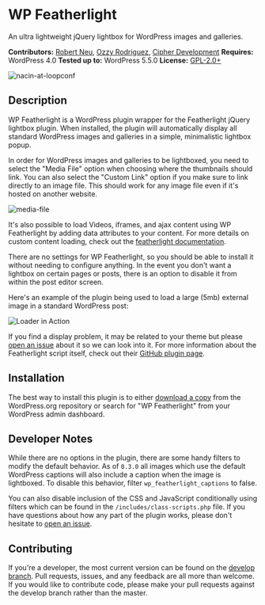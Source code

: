 # WP Featherlight

An ultra lightweight jQuery lightbox for WordPress images and galleries.

__Contributors:__ [Robert Neu](https://github.com/robneu), [Ozzy Rodriguez](https://github.com/ozzyrod), [Cipher Development](https://github.com/cipherdevgroup)
__Requires:__ WordPress 4.0
__Tested up to:__ WordPress 5.5.0
__License:__ [GPL-2.0+](http://www.gnu.org/licenses/gpl-2.0.html)

![nacin-at-loopconf](https://cloud.githubusercontent.com/assets/2184093/9426378/56c32f16-4902-11e5-9e57-75a4620cc51b.png)

## Description ##

WP Featherlight is a WordPress plugin wrapper for the Featherlight jQuery lightbox plugin. When installed, the plugin will automatically display all standard WordPress images and galleries in a simple, minimalistic lightbox popup.

In order for WordPress images and galleries to be lightboxed, you need to select the "Media File" option when choosing where the thumbnails should link. You can also select the "Custom Link" option if you make sure to link directly to an image file. This should work for any image file even if it's hosted on another website.

![media-file](https://cloud.githubusercontent.com/assets/2184093/9620710/8850a71e-50e3-11e5-8c89-065fdd0d367d.jpg)

It's also possible to load Videos, iframes, and ajax content using WP Featherlight by adding data attributes to your content. For more details on custom content loading, check out the [featherlight documentation](https://github.com/noelboss/featherlight/#usage).

There are no settings for WP Featherlight, so you should be able to install it without needing to configure anything. In the event you don't want a lightbox on certain pages or posts, there is an option to disable it from within the post editor screen.

Here's an example of the plugin being used to load a large (5mb) external image in a standard WordPress post:

![Loader in Action](https://cloud.githubusercontent.com/assets/2184093/7943635/5ba2155e-092b-11e5-8b97-be5ca8cc77d8.gif)

If you find a display problem, it may be related to your theme but please [open an issue](https://github.com/cipherdevgroup/wp-featherlight/issues) about it so we can look into it. For more information about the Featherlight script itself, check out their [GitHub plugin page](http://noelboss.github.io/featherlight/).

## Installation ##

The best way to install this plugin is to either [download a copy](https://wordpress.org/plugins/wp-featherlight/) from the WordPress.org repository or search for "WP Featherlight" from your WordPress admin dashboard.

## Developer Notes ##

While there are no options in the plugin, there are some handy filters to modify the default behavior. As of `0.3.0` all images which use the default WordPress captions will also include a caption when the image is lightboxed. To disable this behavior, filter `wp_featherlight_captions` to false.

You can also disable inclusion of the CSS and JavaScript conditionally using filters which can be found in the `/includes/class-scripts.php` file. If you have questions about how any part of the plugin works, please don't hesitate to [open an issue](https://github.com/cipherdevgroup/wp-featherlight/issues).

## Contributing ##

If you're a developer, the most current version can be found on the [develop branch](https://github.com/cipherdevgroup/wp-featherlight/tree/develop). Pull requests, issues, and any feedback are all more than welcome. If you would like to contribute code, please make your pull requests against the develop branch rather than the master.
